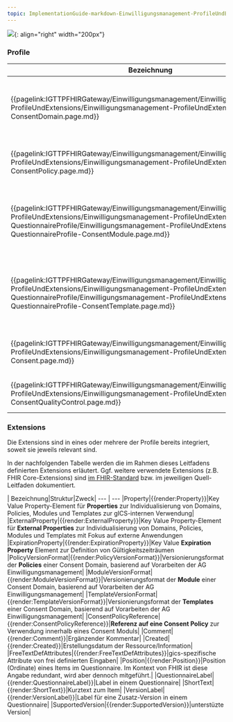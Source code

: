 ```yaml
---
topic: ImplementationGuide-markdown-Einwilligungsmanagement-ProfileUndExtensions
---
```

![](https://www.ths-greifswald.de/wp-content/uploads/2019/01/Design-Logo-THS-deutsch-271-padding.png){: align="right" width="200px"}

### Profile

| Bezeichnung|Zweck|
--- | ---
|{{pagelink:IGTTPFHIRGateway/Einwilligungsmanagement/Einwilligungsmanagement-ProfileUndExtensions/Einwilligungsmanagement-ProfileUndExtensions-ConsentDomain.page.md}}|Abgeleitetes Profil von ResearchStudy gemäß AG Einwilligungsmanagement ergänzt um verschiedene DomainProperties und differenzierte Versionierungsangaben|
|{{pagelink:IGTTPFHIRGateway/Einwilligungsmanagement/Einwilligungsmanagement-ProfileUndExtensions/Einwilligungsmanagement-ProfileUndExtensions-ConsentPolicy.page.md}}|Spezifikation von Einwilligungspolicies als Voraussetzung für Definition von Einwilligungsmodulen.|
|{{pagelink:IGTTPFHIRGateway/Einwilligungsmanagement/Einwilligungsmanagement-ProfileUndExtensions/Einwilligungsmanagement-ProfileUndExtensions-QuestionnaireProfile/Einwilligungsmanagement-ProfileUndExtensions-QuestionnaireProfile-ConsentModule.page.md}}|Abgeleitetes Profil von TemplateModule gemäß AG Einwilligungsmanagement ergänzt um verschiedene Properties und ExternalProperties, sowie Referenzierungsmöglichkeit auf ConsentDomain|
|{{pagelink:IGTTPFHIRGateway/Einwilligungsmanagement/Einwilligungsmanagement-ProfileUndExtensions/Einwilligungsmanagement-ProfileUndExtensions-QuestionnaireProfile/Einwilligungsmanagement-ProfileUndExtensions-QuestionnaireProfile-ConsentTemplate.page.md}}|Abgeleitetes Profil von TemplateFrame gemäß AG Einwilligungsmanagement ergänzt um verschiedene Properties und ExternalProperties, sowie Referenzierungsmöglichkeit auf ConsentDomain|
|{{pagelink:IGTTPFHIRGateway/Einwilligungsmanagement/Einwilligungsmanagement-ProfileUndExtensions/Einwilligungsmanagement-ProfileUndExtensions-Consent.page.md}}|Abgeleitetes Profil von Consent gemäß AG Einwilligungsmanagement ergänzt um ExternalProperties|
|{{pagelink:IGTTPFHIRGateway/Einwilligungsmanagement/Einwilligungsmanagement-ProfileUndExtensions/Einwilligungsmanagement-ProfileUndExtensions-ConsentQualityControl.page.md}}|Abgeleitetes Profil von VerificationResult ergänzt um ExternalProperties und Comment|

### Extensions

Die Extensions sind in eines oder mehrere der Profile bereits integriert, soweit sie jeweils relevant sind.

In der nachfolgenden Tabelle werden die im Rahmen dieses Leitfadens definierten Extensions erläutert. Ggf. weitere verwendete Extensions (z.B. FHIR Core-Extensions) sind [im FHIR-Standard](http://www.hl7.org/fhir/extensibility-registry.html) bzw. im jeweiligen Quell-Leitfaden dokumentiert.

| Bezeichnung|Struktur|Zweck|
--- | ---
|Property|{{render:Property}}|Key Value Property-Element für **Properties** zur Individualisierung von Domains, Policies, Modules und Templates zur gICS-internen Verwendung|
|ExternalProperty|{{render:ExternalProperty}}|Key Value Property-Element für **External Properties** zur Individualisierung von Domains, Policies, Modules und Templates mit Fokus auf externe Anwendungen
|ExpirationProperty|{{render:ExpirationProperty}}|Key Value **Expiration Property** Element zur Definition von Gültigkeitszeiträumen
|PolicyVersionFormat|{{render:PolicyVersionFormat}}|Versionierungsformat der **Policies** einer Consent Domain, basierend auf Vorarbeiten der AG Einwilligungsmanagement|
|ModuleVersionFormat|{{render:ModuleVersionFormat}}|Versionierungsformat der **Module** einer Consent Domain, basierend auf Vorarbeiten der AG Einwilligungsmanagement|
|TemplateVersionFormat|{{render:TemplateVersionFormat}}|Versionierungsformat der **Templates** einer Consent Domain, basierend auf Vorarbeiten der AG Einwilligungsmanagement|
|ConsentPolicyReference|{{render:ConsentPolicyReference}}|**Referenz auf eine Consent Policy** zur Verwendung innerhalb eines Consent Moduls|
|Comment|{{render:Comment}}|Ergänzender Kommentar|
|Created|{{render:Created}}|Erstellungsdatum der Ressource/Information|
|FreeTextDefAttributes|{{render:FreeTextDefAttributes}}|gics-spezifische Attribute von frei definierten Eingaben|
|Position|{{render:Position}}|Position (Ordinate) eines Items im Questionnaire. Im Kontext von FHIR ist diese Angabe redundant, wird aber dennoch mitgeführt.|
|QuestionnaireLabel|{{render:QuestionnaireLabel}}|Label in einem Questionnaire|
|ShortText|{{render:ShortText}}|Kurztext zum Item|
|VersionLabel|{{render:VersionLabel}}|Label für eine Zusatz-Version in einem Questionnaire|
|SupportedVersion|{{render:SupportedVersion}}|unterstüzte Version|
